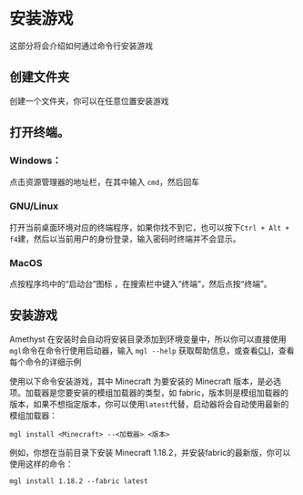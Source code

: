 # 安装游戏

这部分将会介绍如何通过命令行安装游戏

## 创建文件夹

创建一个文件夹，你可以在任意位置安装游戏

## 打开终端。

### Windows：

点击资源管理器的地址栏，在其中输入 `cmd`，然后回车

### GNU/Linux

打开当前桌面环境对应的终端程序，如果你找不到它，也可以按下`Ctrl + Alt + f4`建，然后以当前用户的身份登录，输入密码时终端并不会显示。

### MacOS

点按程序坞中的“启动台”图标 ，在搜索栏中键入“终端”，然后点按“终端”。

## 安装游戏

Amethyst 在安装时会自动将安装目录添加到环境变量中，所以你可以直接使用`mgl`命令在命令行使用启动器，输入 `mgl --help` 获取帮助信息，或查看[CLI](/guide/cli)，查看每个命令的详细示例

使用以下命令安装游戏，其中 Minecraft 为要安装的 Minecraft 版本，是必选项。加载器是您要安装的模组加载器的类型，如 fabric，版本则是模组加载器的版本，如果不想指定版本，你可以使用`latest`代替，启动器将会自动使用最新的模组加载器：

```shell
mgl install <Minecraft> --<加载器> <版本>
```

例如，你想在当前目录下安装 Minecraft 1.18.2，并安装fabric的最新版，你可以使用这样的命令：

```shell
mgl install 1.18.2 --fabric latest
```
